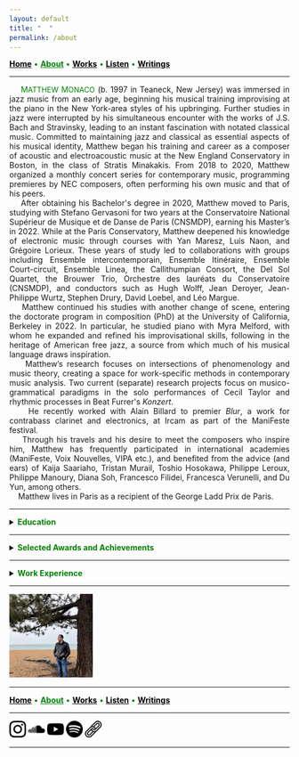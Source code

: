 ```yaml
---
layout: default
title: " ‎ "
permalink: /about
---
```


<a href="/" style="color: black">**Home**</a> <a style="color: green"> • </a> <a href="/about" style="color: green">**About**</a> <a style="color: green"> • </a> <a href="/works" style="color: black">**Works**</a> <a style="color: green"> • </a> <a href="/listen" style="color: black">**Listen**</a> <a style="color: green"> • </a> <a href="/writings" style="color: black">**Writings**</a>

***

<div style="text-align: justify">&nbsp; &nbsp; <a style="color: green">M<font size="2">ATTHEW</font> M<font size="2">ONACO</font></a> (b. 1997 in Teaneck, New Jersey) was immersed in jazz music from an early age, beginning his musical training improvising at the piano in the New York-area styles of his upbringing. Further studies in jazz were interrupted by his simultaneous encounter with the works of J.S. Bach and Stravinsky, leading to an instant fascination with notated classical music. Committed to maintaining jazz and classical as essential aspects of his musical identity, Matthew began his training and career as a composer of acoustic and electroacoustic music at the New England Conservatory in Boston, in the class of Stratis Minakakis. From 2018 to 2020, Matthew organized a monthly concert series for contemporary music, programming premieres by NEC composers, often performing his own music and that of his peers.</div>  


<div style="text-align: justify">&nbsp; &nbsp; After obtaining his Bachelor's degree in 2020, Matthew moved to Paris, studying with Stefano Gervasoni for two years at the Conservatoire National Supérieur de Musique et de Danse de Paris (CNSMDP), earning his Master’s in 2022. While at the Paris Conservatory, Matthew deepened his knowledge of electronic music through courses with Yan Maresz, Luis Naon, and Grégoire Lorieux. These years of study led to collaborations with groups including Ensemble intercontemporain, Ensemble Itinéraire, Ensemble Court-circuit, Ensemble Linea, the Callithumpian Consort, the Del Sol Quartet, the Brouwer Trio, Orchestre des lauréats du Conservatoire (CNSMDP), and conductors such as Hugh Wolff, Jean Deroyer, Jean-Philippe Wurtz, Stephen Drury, David Loebel, and Léo Margue.</div>  


<div style="text-align: justify">&nbsp; &nbsp; Matthew continued his studies with another change of scene, entering the doctorate program in composition (PhD) at the University of California, Berkeley in 2022. In particular, he studied piano with Myra Melford, with whom he expanded and refined his improvisational skills, following in the heritage of American free jazz, a source from which much of his musical language draws inspiration.</div>  


<div style="text-align: justify">&nbsp; &nbsp; Matthew’s research focuses on intersections of phenomenology and music theory, creating a space for work-specific methods in contemporary music analysis. Two current (separate) research projects focus on musico-grammatical paradigms in the solo performances of Cecil Taylor and rhythmic processes in Beat Furrer's <em>Konzert</em>. </div>  


<div style="text-align: justify">&nbsp; &nbsp; He recently worked with Alain Billard to premier <em>Blur</em>, a work for contrabass clarinet and electronics, at Ircam as part of the ManiFeste festival.</div>  


<div style="text-align: justify">&nbsp; &nbsp; Through his travels and his desire to meet the composers who inspire him, Matthew has frequently participated in international academies (ManiFeste, Voix Nouvelles, VIPA etc.), and benefited from the advice (and ears) of Kaija Saariaho, Tristan Murail, Toshio Hosokawa, Philippe Leroux, Philippe Manoury, Diana Soh, Francesco Filidei, Francesca Verunelli, and Du Yun, among others.</div>  


<div style="text-align: justify">&nbsp; &nbsp; Matthew lives in Paris as a recipient of the George Ladd Prix de Paris.</div>  

***

<details>
<summary><a style="color: green"><strong>Education</strong></a></summary>
<br>
<p style="padding-left: 1em; text-indent: -1em;">
<strong>Ph.D. Candidate in Composition</strong> (degree in progress, graduation date: May 2027)
</p>
<p style="padding-left: 3em; text-indent: -3em;">
&nbsp; &nbsp; &nbsp; &nbsp; <em>University of California, Berkeley</em>
</p>
<p style="padding-left: 1em; text-indent: -1em;">
<strong>Master's Degree in Composition</strong> (2022)
</p>
<p style="padding-left: 3em; text-indent: -3em;">
&nbsp; &nbsp; &nbsp; &nbsp; <em>Conservatoire National Supérieur de Musique et de Danse de Paris</em>
</p>
<p style="padding-left: 1em; text-indent: -1em;">
<strong>Bachelor's Degree in Composition</strong> (2020)
</p>
<p style="padding-left: 3em; text-indent: -3em;">
&nbsp; &nbsp; &nbsp; &nbsp; <em>New England Conservatory</em>, Minor in Music Theory
</p>
</details>

***

<details>
<summary><a style="color: green"><strong>Selected Awards and Achievements</strong></a></summary>
<br>
<p style="padding-left: 1em; text-indent: -1em;">
<strong>2025</strong> George Ladd Prix de Paris <font size="2">(Berkeley, USA)</font>     
</p>
<p style="padding-left: 1em; text-indent: -1em;">
<strong>2025</strong> Roselyn Schneider Eisner Prize in Music <font size="2">(Berkeley, USA)</font>     
</p>
<p style="padding-left: 1em; text-indent: -1em;">
<strong>2024</strong> Invited Composer, ManiFeste 2024 <font size="2">(Paris, France)</font>   
</p>
<p style="padding-left: 1em; text-indent: -1em;">
<strong>2023</strong> Composition Fellow, Workshop with Ensemble l'Itinéraire <font size="2">(Berkeley, USA)</font>   
</p>
<p style="padding-left: 1em; text-indent: -1em;">
<strong>2023</strong> Invited Composer, Académie Voix Nouvelles <font size="2">(Asnières-sur-Oise, France)</font>   
</p>
<p style="padding-left: 1em; text-indent: -1em;">
<strong>2021</strong> (November) Composition Workshop with Ensemble intercontemporain <font size="2">(Paris, France)</font>   
</p>
<p style="padding-left: 1em; text-indent: -1em;">
<strong>2021</strong> (January) Composition Workshop with Ensemble intercontemporain <font size="2">(Paris, France)</font>   
</p>
<p style="padding-left: 1em; text-indent: -1em;">
<strong>2019-2020</strong> Alinéa Composer-in-Residence <font size="2">(Boston, USA)</font>   
</p>
<p style="padding-left: 1em; text-indent: -1em;">
<strong>2019</strong> Callithumpian Consort Call for Scores Winner <font size="2">(Boston, USA)</font>   
</p>
<p style="padding-left: 1em; text-indent: -1em;">
<strong>2019</strong> Composition Fellow, Etchings Festival <font size="2">(Auvillar, France)</font>   
</p>
<p style="padding-left: 1em; text-indent: -1em;">
<strong>2019</strong> Composition Fellow, VIPA Festival <font size="2">(Valencia, Spain)</font>   
</p>
<p style="padding-left: 1em; text-indent: -1em;">
<strong>2018</strong> NEC Honors Ensemble Winner <font size="2">(Boston, USA)</font>   
</p>
<p style="padding-left: 1em; text-indent: -1em;">
<strong>2017</strong> Boston Philharmonic Youth Orchestra Young Composers Institute Winner <font size="2">(Boston, USA)</font>   
</p>
</details>

***

<details>
<summary><a style="color: green"><strong>Work Experience</strong></a></summary>
<br>
<p style="padding-left: 1em; text-indent: -1em;">
<strong>8/2023 - Present</strong> Graduate Student Instructor at UC Berkeley <font size="2">(Berkeley, USA)</font>  
</p>
<p style="padding-left: 1em; text-indent: -1em;">
<strong>4/2017 - Present</strong> Music Engraving (Freelance)  
</p>
<p style="padding-left: 1em; text-indent: -1em;">
<strong>9/2018 - 5/2020</strong> Tuesday Night New Music Concert Series Curator <font size="2">(Boston, USA)</font>     
</p>
<p style="padding-left: 1em; text-indent: -1em;">
<strong>1/2018 - 5/2020</strong> NEC Music Theory TA/Tutor <font size="2">(Boston, USA)</font>     
</p>
<p style="padding-left: 1em; text-indent: -1em;">
<strong>9/2018 - 3/2020</strong> New England Conservatory Preparatory School Substitute Instructor <font size="2">(Boston, USA)</font>     
</p>
<p style="padding-left: 1em; text-indent: -1em;">
<strong>4/2018 - 5/2018</strong> NEC School of Continuing Education Substitute Instructor <font size="2">(Boston, USA)</font>     
</p>
<p style="padding-left: 1em; text-indent: -1em;">
<strong>9/2015 - 5/2016</strong> New York Philharmonic Education Department Intern <font size="2">(New York, USA)</font> 
</p>
</details>

***

<img src="./tahoe-standing.jpg" width="150" />

***

<a href="/" style="color: black">**Home**</a> <a style="color: green"> • </a> <a href="/about" style="color: green">**About**</a> <a style="color: green"> • </a> <a href="/works" style="color: black">**Works**</a> <a style="color: green"> • </a> <a href="/listen" style="color: black">**Listen**</a> <a style="color: green"> • </a> <a href="/writings" style="color: black">**Writings**</a>

***

[<img src="./instagram.png" width="30" />](https://www.instagram.com/matthew.t.monaco)  [<img src="./soundcloud.png" width="30" />](https://soundcloud.com/matthewtmonaco)  [<img src="./youtube.png" width="30" />](https://www.youtube.com/@matthewtmonaco)  [<img src="./spotify.png" width="30" />](https://open.spotify.com/artist/7c6dcoAhkkQznw76SGbMDu)  [<img src="./link.png" width="30" />](https://linktr.ee/matthew.t.monaco)

***
